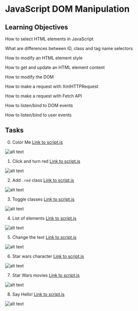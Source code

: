# JavaScript DOM Manipulation

## Learning Objectives
How to select HTML elements in JavaScript

What are differences between ID, class and tag name selectors

How to modify an HTML element style

How to get and update an HTML element content

How to modify the DOM

How to make a request with XmlHTTPRequest

How to make a request with Fetch API

How to listen/bind to DOM events

How to listen/bind to user events

## Tasks

0. Color Me 
[Link to script.js](0-script.js)


![alt text](<Screenshot 2024-05-24 at 14.03.55.png>)

1. Click and turn red 
[Link to script.js](1-script.js)


![alt text](<Screenshot 2024-05-24 at 14.06.47.png>)

2. Add `.red` class 
[Link to script.js](2-script.js)


![alt text](<Screenshot 2024-05-24 at 14.07.56.png>)

3. Toggle classes
[Link to script.js](3-script.js)

![alt text](<Screenshot 2024-05-24 at 14.10.07.png>)

4. List of elements
[Link to script.js](4-script.js)

![alt text](<Screenshot 2024-05-24 at 14.11.01.png>)

5. Change the text
[Link to script.js](5-script.js)

![alt text](<Screenshot 2024-05-24 at 14.11.42.png>)

6. Star wars character
[Link to script.js](6-script.js)


![alt text](<Screenshot 2024-05-24 at 14.13.05.png>)

7. Star Wars movies
[Link to script.js](7-script.js)

![alt text](<Screenshot 2024-05-24 at 14.13.42.png>)

8. Say Hello!
[Link to script.js](8-script.js)

![alt text](<Screenshot 2024-05-24 at 14.14.45.png>)